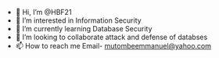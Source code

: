 - 👋 Hi, I’m @HBF21
- 👀 I’m interested in Information Security
- 🌱 I’m currently learning Database Security
- 💞️ I’m looking to collaborate attack and defense of databses
- 📫 How to reach me Email- mutombeemmanuel@yahoo.com

<!---
HBF21/HBF21 is a ✨ special ✨ repository because its `README.md` (this file) appears on your GitHub profile.
You can click the Preview link to take a look at your changes.
--->
